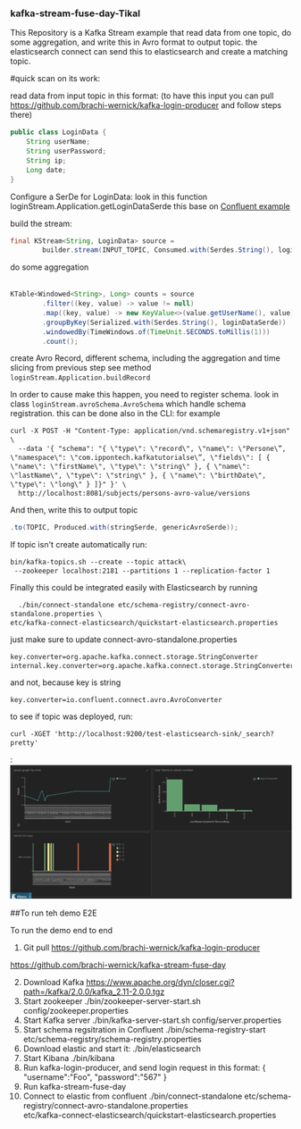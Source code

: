 ### kafka-stream-fuse-day-Tikal
This Repository is a Kafka Stream example that read data from one topic, do some aggregation, and write this in Avro format to output topic. the elasticsearch connect can send this to elasticsearch and create a matching topic.

#quick scan on its work:

read data from input topic in this format:
(to have this input you can pull https://github.com/brachi-wernick/kafka-login-producer and follow steps there)
```java
public class LoginData {
    String userName;
    String userPassword;
    String ip;
    Long date;
}
```
Configure a SerDe for LoginData:
look in this function loginStream.Application.getLoginDataSerde
this base on [Confluent example](https://github.com/confluentinc/kafka-streams-examples/blob/5.0.1-post/src/main/java/io/confluent/examples/streams/PageViewRegionLambdaExample.java)

build the stream:
```java
final KStream<String, LoginData> source = 
        builder.stream(INPUT_TOPIC, Consumed.with(Serdes.String(), loginDataSerde));
```

do some aggregation 

```java

KTable<Windowed<String>, Long> counts = source
        .filter((key, value) -> value != null)
        .map((key, value) -> new KeyValue<>(value.getUserName(), value))
        .groupByKey(Serialized.with(Serdes.String(), loginDataSerde))
        .windowedBy(TimeWindows.of(TimeUnit.SECONDS.toMillis(1)))
        .count();
```

create Avro Record, different schema, including the aggregation and time slicing from previous step
see method `loginStream.Application.buildRecord`

In order to cause make this happen, you need to register schema. look in class `loginStream.avroSchema.AvroSchema` which handle schema registration.
this can be done also in the CLI:
for example
```
curl -X POST -H "Content-Type: application/vnd.schemaregistry.v1+json" \
  --data '{ "schema": "{ \"type\": \"record\", \"name\": \"Persone\”, \"namespace\": \"com.ippontech.kafkatutorialse\”, \"fields\": [ { \"name\": \"firstName\", \"type\": \"string\" }, { \"name\": \"lastName\", \"type\": \"string\" }, { \"name\": \"birthDate\", \"type\": \"long\" } ]}" }' \
  http://localhost:8081/subjects/persons-avro-value/versions
```

And then, write this to output topic 
```java
.to(TOPIC, Produced.with(stringSerde, genericAvroSerde));
```

If topic isn't create automatically run:
```
bin/kafka-topics.sh --create --topic attack\
 --zookeeper localhost:2181 --partitions 1 --replication-factor 1
```

Finally this could be integrated easily with Elasticsearch
by running 
```
  ./bin/connect-standalone etc/schema-registry/connect-avro-standalone.properties \
etc/kafka-connect-elasticsearch/quickstart-elasticsearch.properties
```

just make sure to update connect-avro-standalone.properties

```properties
key.converter=org.apache.kafka.connect.storage.StringConverter
internal.key.converter=org.apache.kafka.connect.storage.StringConverter
```

and not, because key is string
```properties
key.converter=io.confluent.connect.avro.AvroConverter
```

to see if topic was deployed, run:
```
curl -XGET 'http://localhost:9200/test-elasticsearch-sink/_search?pretty'
```


:
![Here are nice dashboard I did in Kibana](src/main/resources/kibana-dashboard.png)


##To run teh demo E2E

To run the demo end to end

1. Git pull 
https://github.com/brachi-wernick/kafka-login-producer

https://github.com/brachi-wernick/kafka-stream-fuse-day

2. Download Kafka https://www.apache.org/dyn/closer.cgi?path=/kafka/2.0.0/kafka_2.11-2.0.0.tgz
3. Start zookeeper ./bin/zookeeper-server-start.sh config/zookeeper.properties
4. Start Kafka server  ./bin/kafka-server-start.sh config/server.properties
5. Start schema regsitration in Confluent
./bin/schema-registry-start etc/schema-registry/schema-registry.properties
6. Download elastic and start it: ./bin/elasticsearch
7. Start Kibana ./bin/kibana 
8. Run kafka-login-producer, and send login request in this format:
            {
              "username":"Foo",
              "password":"567"
            }
9. Run kafka-stream-fuse-day 
10. Connect to elastic from confluent
./bin/connect-standalone etc/schema-registry/connect-avro-standalone.properties \
etc/kafka-connect-elasticsearch/quickstart-elasticsearch.properties